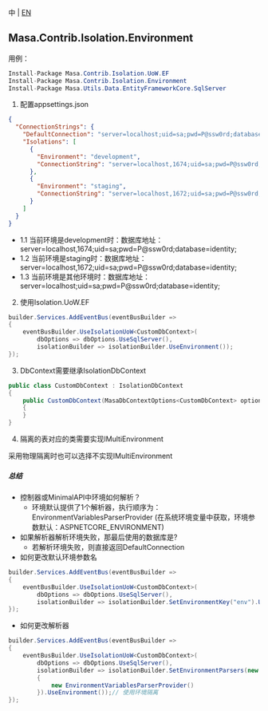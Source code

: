 中 | [EN](README.md)

## Masa.Contrib.Isolation.Environment

用例：

```C#
Install-Package Masa.Contrib.Isolation.UoW.EF
Install-Package Masa.Contrib.Isolation.Environment
Install-Package Masa.Utils.Data.EntityFrameworkCore.SqlServer
```

1. 配置appsettings.json
``` appsettings.json
{
  "ConnectionStrings": {
    "DefaultConnection": "server=localhost;uid=sa;pwd=P@ssw0rd;database=identity;",
    "Isolations": [
      {
        "Environment": "development",
        "ConnectionString": "server=localhost,1674;uid=sa;pwd=P@ssw0rd;database=identity;"
      },
      {
        "Environment": "staging",
        "ConnectionString": "server=localhost,1672;uid=sa;pwd=P@ssw0rd;database=identity;"
      }
    ]
  }
}
```

* 1.1 当前环境是development时：数据库地址：server=localhost,1674;uid=sa;pwd=P@ssw0rd;database=identity;
* 1.2 当前环境是staging时：数据库地址：server=localhost,1672;uid=sa;pwd=P@ssw0rd;database=identity;
* 1.3 当前环境是其他环境时：数据库地址：server=localhost;uid=sa;pwd=P@ssw0rd;database=identity;

2. 使用Isolation.UoW.EF
``` C#
builder.Services.AddEventBus(eventBusBuilder =>
{
    eventBusBuilder.UseIsolationUoW<CustomDbContext>(
        dbOptions => dbOptions.UseSqlServer(),
        isolationBuilder => isolationBuilder.UseEnvironment());
});
```

3. DbContext需要继承IsolationDbContext

``` C#
public class CustomDbContext : IsolationDbContext
{
    public CustomDbContext(MasaDbContextOptions<CustomDbContext> options) : base(options)
    {
    }
}
```

4. 隔离的表对应的类需要实现IMultiEnvironment

采用物理隔离时也可以选择不实现IMultiEnvironment

##### 总结

* 控制器或MinimalAPI中环境如何解析？
    * 环境默认提供了1个解析器，执行顺序为：EnvironmentVariablesParserProvider (在系统环境变量中获取，环境参数默认：ASPNETCORE_ENVIRONMENT)
* 如果解析器解析环境失败，那最后使用的数据库是?
    * 若解析环境失败，则直接返回DefaultConnection
* 如何更改默认环境参数名

``` C#
builder.Services.AddEventBus(eventBusBuilder =>
{
    eventBusBuilder.UseIsolationUoW<CustomDbContext>(
        dbOptions => dbOptions.UseSqlServer(),
        isolationBuilder => isolationBuilder.SetEnvironmentKey("env").UseEnvironment());// 使用环境隔离
});
```
* 如何更改解析器

``` C#
builder.Services.AddEventBus(eventBusBuilder =>
{
    eventBusBuilder.UseIsolationUoW<CustomDbContext>(
        dbOptions => dbOptions.UseSqlServer(),
        isolationBuilder => isolationBuilder.SetEnvironmentParsers(new List<IEnvironmentParserProvider>()
        {
            new EnvironmentVariablesParserProvider()
        }).UseEnvironment());// 使用环境隔离
});
```